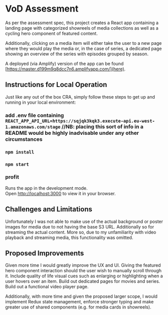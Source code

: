 # VoD Assessment

As per the assessment spec, this project creates a React app containing a landing page with categorized showreels of media collections as well as a cycling hero component of featured content.

Additionally, clicking on a media item will either take the user to a new page where they would play the media or, in the case of series, a dedicated page showing an overview of the series with episodes grouped by season.

A deployed (via Amplify) version of the app can be found [https://master.d199m9q8dcc7n6.amplifyapp.com/](here).


## Instructions for Local Operation

Just like any out of the box CRA, simply follow these steps to get up and running in your local environment:
### add .env file containing `REACT_APP_API_URL=https://sqjqk3kqk3.execute-api.eu-west-1.amazonaws.com/stage` //NB: placing this sort of info in a README would be highly inadvisable under any other circumstances

### `npm install`

### `npm start`

### profit

Runs the app in the development mode.\
Open [http://localhost:3000](http://localhost:3000) to view it in your browser.


## Challenges and Limitations

Unfortunately I was not able to make use of the actual background or poster images for media due to not having the base S3 URL.
Additionally so for streaming the actual content. More so, due to my unfamiliarity with video playback and streaming media, this functionality was omitted.


## Proposed Improvements

Given more time I would greatly improve the UX and UI. Giving the featured hero component interaction should the user wish to manually scroll through it. Include quality of life visual cues such as enlarging or highlighting when a user hovers over an item. Build out dedicated pages for movies and series. Build out a functional video player page.

Additionally, with more time and given the proposed larger scope, I would implement Redux state management, enforce stronger typing and make greater use of shared components (e.g. for media cards in showreels).
